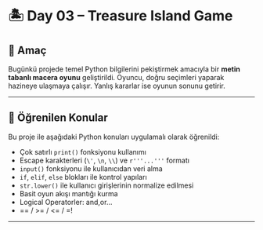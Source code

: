 # 🏝️ Day 03 – Treasure Island Game

## 🎯 Amaç

Bugünkü projede temel Python bilgilerini pekiştirmek amacıyla bir **metin tabanlı macera oyunu** geliştirildi. Oyuncu, doğru seçimleri yaparak hazineye ulaşmaya çalışır. Yanlış kararlar ise oyunun sonunu getirir.

---

## 🧠 Öğrenilen Konular

Bu proje ile aşağıdaki Python konuları uygulamalı olarak öğrenildi:

- Çok satırlı `print()` fonksiyonu kullanımı
- Escape karakterleri (`\'`, `\n`, `\\`) ve `r'''...'''` formatı
- `input()` fonksiyonu ile kullanıcıdan veri alma
- `if`, `elif`, `else` blokları ile kontrol yapıları
- `str.lower()` ile kullanıcı girişlerinin normalize edilmesi
- Basit oyun akışı mantığı kurma
- Logical Operatorler: and,or...
- == / >= / <= / =!

---
